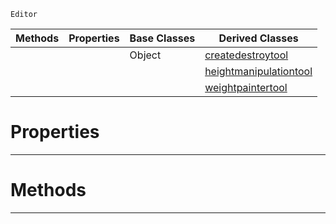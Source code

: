  `Editor`

|Methods|Properties|Base Classes|Derived Classes|
|---|---|---|---|
| | |Object|[createdestroytool](https://github.com/zeroengineteam/ZeroDocs/code_reference/class_reference/createdestroytool.markdown)|
| | | |[heightmanipulationtool](https://github.com/zeroengineteam/ZeroDocs/code_reference/class_reference/heightmanipulationtool.markdown)|
| | | |[weightpaintertool](https://github.com/zeroengineteam/ZeroDocs/code_reference/class_reference/weightpaintertool.markdown)|


 #  Properties


---  
 #  Methods


---  
 

 